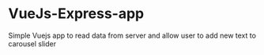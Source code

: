 # VueJs-Express-app
Simple Vuejs app to read data from server and allow user to add new text to carousel slider
